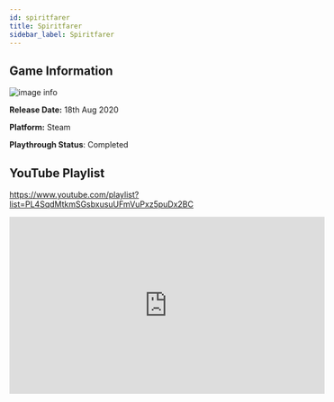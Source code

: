 ```yaml
---
id: spiritfarer
title: Spiritfarer
sidebar_label: Spiritfarer
---
```


## Game Information

![image info](assets/games/spiritfarer.jpg)

**Release Date:** 18th Aug 2020

**Platform:** Steam

**Playthrough Status**: Completed

## YouTube Playlist

https://www.youtube.com/playlist?list=PL4SqdMtkmSGsbxusuUFmVuPxz5puDx2BC

<iframe width="560" height="315" src="https://www.youtube-nocookie.com/embed/videoseries?list=PL4SqdMtkmSGsbxusuUFmVuPxz5puDx2BC" frameborder="0" allow="accelerometer; autoplay; clipboard-write; encrypted-media; gyroscope; picture-in-picture" allowfullscreen></iframe>